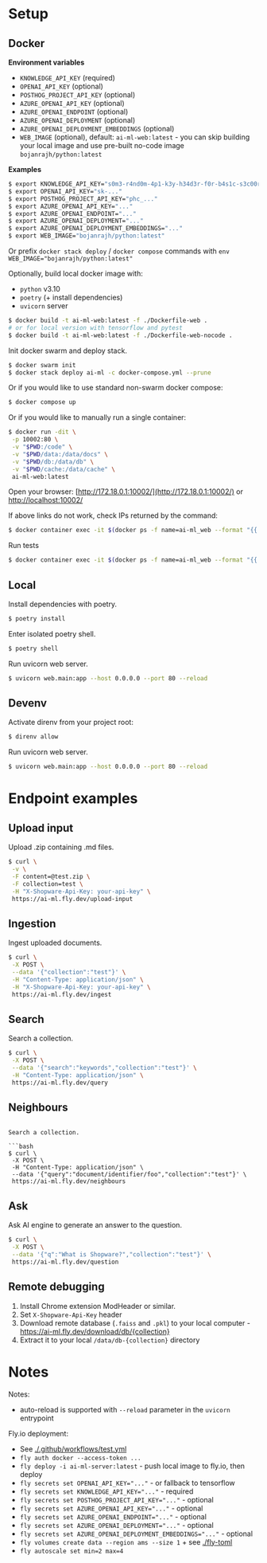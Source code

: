 # Setup


## Docker

**Environment variables**

- `KNOWLEDGE_API_KEY` (required)
- `OPENAI_API_KEY` (optional)
- `POSTHOG_PROJECT_API_KEY` (optional)
- `AZURE_OPENAI_API_KEY` (optional)
- `AZURE_OPENAI_ENDPOINT` (optional)
- `AZURE_OPENAI_DEPLOYMENT` (optional)
- `AZURE_OPENAI_DEPLOYMENT_EMBEDDINGS` (optional)
- `WEB_IMAGE` (optional), default: `ai-ml-web:latest` - you can skip building your local image and use pre-built
  no-code image `bojanrajh/python:latest`

**Examples**

```bash
$ export KNOWLEDGE_API_KEY="s0m3-r4nd0m-4p1-k3y-h34d3r-f0r-b4s1c-s3c00r1ty"
$ export OPENAI_API_KEY="sk-..."
$ export POSTHOG_PROJECT_API_KEY="phc_..."
$ export AZURE_OPENAI_API_KEY="..."
$ export AZURE_OPENAI_ENDPOINT="..."
$ export AZURE_OPENAI_DEPLOYMENT="..."
$ export AZURE_OPENAI_DEPLOYMENT_EMBEDDINGS="..."
$ export WEB_IMAGE="bojanrajh/python:latest"
```

Or prefix `docker stack deploy` / `docker compose` commands with `env WEB_IMAGE="bojanrajh/python:latest"`

Optionally, build local docker image with:

- `python` v3.10
- `poetry` (+ install dependencies)
- `uvicorn` server

```bash
$ docker build -t ai-ml-web:latest -f ./Dockerfile-web .
# or for local version with tensorflow and pytest
$ docker build -t ai-ml-web:latest -f ./Dockerfile-web-nocode .
```

Init docker swarm and deploy stack.

```bash
$ docker swarm init
$ docker stack deploy ai-ml -c docker-compose.yml --prune
```

Or if you would like to use standard non-swarm docker compose:

```bash
$ docker compose up
```

Or if you would like to manually run a single container:

```bash
$ docker run -dit \
 -p 10002:80 \
 -v "$PWD:/code" \
 -v "$PWD/data:/data/docs" \
 -v "$PWD/db:/data/db" \
 -v "$PWD/cache:/data/cache" \
 ai-ml-web:latest
```

Open your browser: [http://172.18.0.1:10002/](http://172.18.0.1:10002/)
or [http://localhost:10002/](http://localhost:10002/)

If above links do not work, check IPs returned by the command:

```bash
$ docker container exec -it $(docker ps -f name=ai-ml_web --format "{{.ID}}") hostname -I
```

Run tests

```bash
$ docker container exec -it $(docker ps -f name=ai-ml_web --format "{{.ID}}") pytest
```

## Local

Install dependencies with poetry.

```bash
$ poetry install
```

Enter isolated poetry shell.

```bash
$ poetry shell
```

Run uvicorn web server.

```bash
$ uvicorn web.main:app --host 0.0.0.0 --port 80 --reload
```

## Devenv

Activate direnv from your project root:

```bash
$ direnv allow
```

Run uvicorn web server.

```bash
$ uvicorn web.main:app --host 0.0.0.0 --port 80 --reload
```

# Endpoint examples

## Upload input

Upload .zip containing .md files.

```bash
$ curl \
 -v \
 -F content=@test.zip \
 -F collection=test \
 -H "X-Shopware-Api-Key: your-api-key" \
 https://ai-ml.fly.dev/upload-input
```

## Ingestion

Ingest uploaded documents.

```bash
$ curl \
 -X POST \
 --data '{"collection":"test"}' \
 -H "Content-Type: application/json" \
 -H "X-Shopware-Api-Key: your-api-key" \
 https://ai-ml.fly.dev/ingest
```

## Search

Search a collection.

```bash
$ curl \
 -X POST \
 --data '{"search":"keywords","collection":"test"}' \
 -H "Content-Type: application/json" \
 https://ai-ml.fly.dev/query
```

## Neighbours
```

Search a collection.

```bash
$ curl \
 -X POST \
 -H "Content-Type: application/json" \
 --data '{"query":"document/identifier/foo","collection":"test"}' \
 https://ai-ml.fly.dev/neighbours
```

## Ask

Ask AI engine to generate an answer to the question.

```bash
$ curl \
 -X POST \
 --data '{"q":"What is Shopware?","collection":"test"}' \
 https://ai-ml.fly.dev/question
```

## Remote debugging

1. Install Chrome extension ModHeader or similar.
2. Set `X-Shopware-Api-Key` header
3. Download remote database (`.faiss` and `.pkl`) to your local computer - https://ai-ml.fly.dev/download/db/{collection}
4. Extract it to your local `/data/db-{collection}` directory

# Notes

Notes:

- auto-reload is supported with `--reload` parameter in the `uvicorn` entrypoint

Fly.io deployment:

- See [./.github/workflows/test.yml](./.github/workflows/test.yml)
- `fly auth docker --access-token ...`
- `fly deploy -i ai-ml-server:latest` - push local image to fly.io, then deploy
- `fly secrets set OPENAI_API_KEY="..."` - or fallback to tensorflow
- `fly secrets set KNOWLEDGE_API_KEY="..."` - required
- `fly secrets set POSTHOG_PROJECT_API_KEY="..."` - optional
- `fly secrets set AZURE_OPENAI_API_KEY="..."` - optional
- `fly secrets set AZURE_OPENAI_ENDPOINT="..."` - optional
- `fly secrets set AZURE_OPENAI_DEPLOYMENT="..."` - optional
- `fly secrets set AZURE_OPENAI_DEPLOYMENT_EMBEDDINGS="..."` - optional
- `fly volumes create data --region ams --size 1` + see [./fly-toml](./fly-toml)
- `fly autoscale set min=2 max=4`
